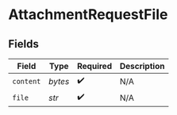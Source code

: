 # AttachmentRequestFile


## Fields

| Field              | Type               | Required           | Description        |
| ------------------ | ------------------ | ------------------ | ------------------ |
| `content`          | *bytes*            | :heavy_check_mark: | N/A                |
| `file`             | *str*              | :heavy_check_mark: | N/A                |